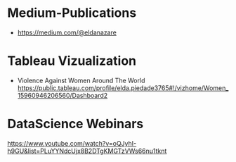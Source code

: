# Medium-Publications

* https://medium.com/@eldanazare



# Tableau Vizualization

* Violence Against Women Around The World
https://public.tableau.com/profile/elda.piedade3765#!/vizhome/Women_15960946206560/Dashboard2

# DataScience Webinars
https://www.youtube.com/watch?v=oQJyhI-h9GU&list=PLuYYNdcUjx8B2DTgKMGTzVWs66nu1tknt
